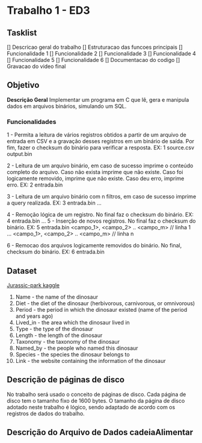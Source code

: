 # Trabalho 1 - ED3

## Tasklist
[] Descricao geral do trabalho
[] Estruturacao das funcoes principais
[] Funcionalidade 1
[] Funcionalidade 2
[] Funcionalidade 3
[] Funcionalidade 4
[] Funcionalidade 5
[] Funcionalidade 6
[] Documentacao do codigo
[] Gravacao do video final

## Objetivo

**Descrição Geral** Implementar um programa em C que lê, gera e manipula dados em arquivos binários, simulando um SQL.

### Funcionalidades

1 - Permita a leitura de vários registros obtidos a partir de um arquivo de entrada em CSV e a gravação desses registros em um binário de saída. Por fim, fazer o checksum do binário para verificar a resposta.
    EX: 1 source.csv output.bin

2 - Leitura de um arquivo binário, em caso de sucesso imprime o conteúdo completo do arquivo. Caso não exista imprime que não existe. Caso foi logicamente removido, imprime que não existe. Caso deu erro, imprime erro.
    EX: 2 entrada.bin

3 - Leitura de um arquivo binário com n filtros, em caso de sucesso imprime a query realizada. 
    EX: 3 entrada.bin <query> <n>
        <CampoFiltro1> <NomeFiltro1> ... <CampoFiltroN> <NomeFiltroN>

4 - Remoção lógica de um registro. No final faz o checksum do binário.
    EX: 4 entrada.bin <n>
        <CampoFiltro1> <NomeFiltro1> ... <CampoFiltroN> <NomeFiltroN>
5 - Inserção de novos registros. No final faz o checksum do binário.
    EX: 5 entrada.bin <n>
        <campo_1>, <campo_2> .. <campo_m> // linha 1
        ...
        <campo_1>, <campo_2> .. <campo_m> // linha n

6 - Remocao dos arquivos logicamente removidos do binário. No final, checksum do binário.
    EX: 6 entrada.bin

## Dataset
[Jurassic-park kaggle](./dataset/data.csv)

1. Name - the name of the dinosaur
2. Diet - the diet of the dinosaur (herbivorous, carnivorous, or omnivorous)
3. Period - the period in which the dinosaur existed (name of the period and years ago)
4. Lived_in - the area which the dinosaur lived in
5. Type - the type of the dinosaur
6. Length - the length of the dinosaur
7. Taxonomy - the taxonomy of the dinosaur
8. Named_by - the people who named this dinosaur
9. Species - the species the dinosaur belongs to
10. Link - the website containing the information of the dinosaur

## Descrição de páginas de disco

No trabalho será usado o conceito de páginas de disco. Cada página de disco tem o tamanho fixo de 1600 bytes. O tamanho da página de disco adotado neste trabalho é lógico, sendo adaptado de acordo com os registros de dados do trabalho.

## Descrição do Arquivo de Dados cadeiaAlimentar
